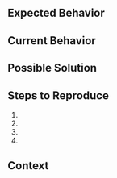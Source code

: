 <!--- Provide a general summary of the issue in the Title above -->

## Expected Behavior
<!--- Tell us what should happen -->

## Current Behavior
<!--- Tell us what happens instead of the expected behavior -->

## Possible Solution
<!--- Not obligatory, but suggest a fix/reason for the bug, -->

## Steps to Reproduce
<!--- Provide a link to a live example, or an unambiguous set of steps to -->
<!--- reproduce this bug. Include code to reproduce, if relevant -->
1.
2.
3.
4.

## Context
<!--- How has this issue affected you? What are you trying to accomplish? -->
<!--- Providing context helps us come up with a solution that is most useful in the real world -->
